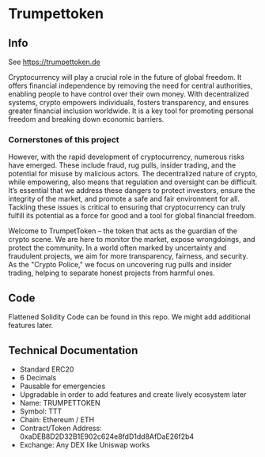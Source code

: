 # Trumpettoken

## Info

See https://trumpettoken.de 

Cryptocurrency will play a crucial role in the future of global freedom. It offers financial independence by removing the need for central authorities, enabling people to have control over their own money. With decentralized systems, crypto empowers individuals, fosters transparency, and ensures greater financial inclusion worldwide. It is a key tool for promoting personal freedom and breaking down economic barriers.

### Cornerstones of this project

However, with the rapid development of cryptocurrency, numerous risks have emerged. These include fraud, rug pulls, insider trading, and the potential for misuse by malicious actors. The decentralized nature of crypto, while empowering, also means that regulation and oversight can be difficult. It’s essential that we address these dangers to protect investors, ensure the integrity of the market, and promote a safe and fair environment for all. Tackling these issues is critical to ensuring that cryptocurrency can truly fulfill its potential as a force for good and a tool for global financial freedom.

Welcome to TrumpetToken – the token that acts as the guardian of the crypto scene. We are here to monitor the market, expose wrongdoings, and protect the community. In a world often marked by uncertainty and fraudulent projects, we aim for more transparency, fairness, and security. As the "Crypto Police," we focus on uncovering rug pulls and insider trading, helping to separate honest projects from harmful ones.


## Code

Flattened Solidity Code can be found in this repo. We might add additional features later.

## Technical Documentation

- Standard ERC20
- 6 Decimals
- Pausable for emergencies
- Upgradable in order to add features and create lively ecosystem later
- Name: TRUMPETTOKEN
- Symbol: TTT
- Chain: Ethereum / ETH
- Contract/Token Address: 0xaDEB8D2D32B1E902c624e8fdD1dd8AfDaE26f2b4
- Exchange: Any DEX like Uniswap works